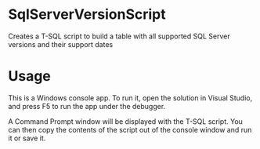 # SqlServerVersionScript
Creates a T-SQL script to build a table with all supported SQL Server versions and their support dates

# Usage
This is a Windows console app.  To run it, open the solution in Visual Studio, and press F5 to run the app under the debugger.

A Command Prompt window will be displayed with the T-SQL script.  You can then copy the contents of the script out of the console window and run it or save it.